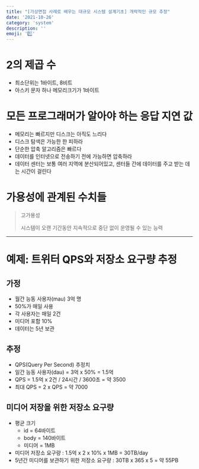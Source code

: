 ```yaml
---
title: "[가상면접 사례로 배우는 대규모 시스템 설계기초] 개략적인 규모 추정"
date: '2021-10-26'
category: 'system'
description: ''
emoji: '1️⃣'
---
```




# 2의 제곱 수

- 최소단위는 1바이트, 8비트
- 아스키 문자 하나 메모리크기가 1바이트

# 모든 프로그래머가 알아야 하는 응답 지연 값

- 메모리는 빠르지만 디스크는 아직도 느리다
- 디스크 탐색은 가능한 한 피하라
- 단순한 압축 알고리즘은 빠르다
- 데이터를 인터넷으로 전송하기 전에 가능하면 압축하라
- 데이터 센터는 보통 여러 지역에 분산되어있고, 센터들 간에 데이터를 주고 받는 데는 시간이 걸린다

# 가용성에 관계된 수치들

> 고가용성
>
>
> 시스템이 오랜 기간동안 지속적으로 중단 없이 운영될 수 있는 능력

---

# 예제: 트위터 QPS와 저장소 요구량 추정

## 가정

- 월간 능동 사용자(mau) 3억 명
- 50%가 매일 사용
- 각 사용자는 매일 2건
- 미디어 포함 10%
- 데이터는 5년 보관

## 추정

- QPS(Query Per Second) 추정치
- 일간 능동 사용자(dau) = 3억 x 50% = 1.5억
- QPS = 1.5억 x 2건 / 24시간 / 3600초 = 약 3500
- 최대 QPS = 2 x QPS = 약 7000

## 미디어 저장을 위한 저장소 요구량

- 평균 크기
  - id = 64바이트
  - body = 140바이트
  - 미디어 = 1MB
- 미디어 저장소 요구량 : 1.5억 x 2 x 10% x 1MB = 30TB/day
- 5년간 미디어를 보관하기 위한 저장소 요구량 : 30TB x 365 x 5 = 약 55PB

